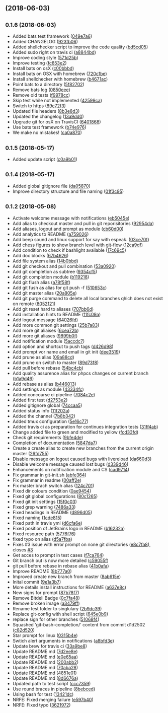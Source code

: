 ##  (2018-06-03)




## <small>0.1.6 (2018-06-03)</small>

* Added bats test framework ([049e7a6](https://github.com/vergissberlin/bashlight/commit/049e7a6))
* Added CHANGELOG ([923fb06](https://github.com/vergissberlin/bashlight/commit/923fb06))
* Added shellchecker script to improve the code quality ([bd5cd05](https://github.com/vergissberlin/bashlight/commit/bd5cd05))
* Added sudo right on travis ci ([a8844bd](https://github.com/vergissberlin/bashlight/commit/a8844bd))
* Improve coding style ([571d25b](https://github.com/vergissberlin/bashlight/commit/571d25b))
* Improve testing ([fc853e2](https://github.com/vergissberlin/bashlight/commit/fc853e2))
* Install bats on osX ([c00bbbd](https://github.com/vergissberlin/bashlight/commit/c00bbbd))
* Install bats on OSX with homebrew ([720c1be](https://github.com/vergissberlin/bashlight/commit/720c1be))
* Install shellchecker with homebrew ([b4671ac](https://github.com/vergissberlin/bashlight/commit/b4671ac))
* Point bats to a directory ([5f82702](https://github.com/vergissberlin/bashlight/commit/5f82702))
* Remove bats log ([0850eee](https://github.com/vergissberlin/bashlight/commit/0850eee))
* Remove old tests ([f9978cc](https://github.com/vergissberlin/bashlight/commit/f9978cc))
* Skip test while not implemented ([42599ca](https://github.com/vergissberlin/bashlight/commit/42599ca))
* Switch to https ([89e72f3](https://github.com/vergissberlin/bashlight/commit/89e72f3))
* Updated file headers ([8b3e8d3](https://github.com/vergissberlin/bashlight/commit/8b3e8d3))
* Updated the changelog ([13a9dd0](https://github.com/vergissberlin/bashlight/commit/13a9dd0))
* Upgrade git for osX on TravisCI ([6401868](https://github.com/vergissberlin/bashlight/commit/6401868))
* Use bats test framework ([b74e976](https://github.com/vergissberlin/bashlight/commit/b74e976))
* We make no mistakes! ([ca0a870](https://github.com/vergissberlin/bashlight/commit/ca0a870))



## <small>0.1.5 (2018-05-17)</small>

* Added update script ([c0a9b01](https://github.com/vergissberlin/bashlight/commit/c0a9b01))



## <small>0.1.4 (2018-05-17)</small>

* Added global gitignore file ([da05870](https://github.com/vergissberlin/bashlight/commit/da05870))
* Improve directory structure and file naming ([01f3c95](https://github.com/vergissberlin/bashlight/commit/01f3c95))



## <small>0.1.2 (2018-05-08)</small>

* Activate welcome message with notifications ([eb5045e](https://github.com/vergissberlin/bashlight/commit/eb5045e))
* Add alias to checkout master and pull in git reporisitories ([92954da](https://github.com/vergissberlin/bashlight/commit/92954da))
* Add aliases, logout and prompt as module ([cb60d00](https://github.com/vergissberlin/bashlight/commit/cb60d00))
* Add analytics to README ([a759026](https://github.com/vergissberlin/bashlight/commit/a759026))
* Add beep sound and linux support for say with espeak. ([03ce70f](https://github.com/vergissberlin/bashlight/commit/03ce70f))
* Add chess figures to show branch level with git-flow ([12ca9df](https://github.com/vergissberlin/bashlight/commit/12ca9df))
* Add condition to check if bashlight available ([17c69c5](https://github.com/vergissberlin/bashlight/commit/17c69c5))
* Add doc blocks ([67b4626](https://github.com/vergissberlin/bashlight/commit/67b4626))
* Add file system alias ([14b0bbd](https://github.com/vergissberlin/bashlight/commit/14b0bbd))
* Add git checkout and pull combination ([53a0920](https://github.com/vergissberlin/bashlight/commit/53a0920))
* Add git completion as subtree ([9354cf5](https://github.com/vergissberlin/bashlight/commit/9354cf5))
* Add git completion module ([b119218](https://github.com/vergissberlin/bashlight/commit/b119218))
* Add git flush alias ([a78f58f](https://github.com/vergissberlin/bashlight/commit/a78f58f))
* Add git fush as alias for git push -f ([510653c](https://github.com/vergissberlin/bashlight/commit/510653c))
* Add git master alias ([20a805e](https://github.com/vergissberlin/bashlight/commit/20a805e))
* Add git purge command to delete all local branches qhich does not exist on remote ([8052121](https://github.com/vergissberlin/bashlight/commit/8052121))
* Add git reset hard to aliases ([707bb6d](https://github.com/vergissberlin/bashlight/commit/707bb6d))
* Add installation hints to README ([f1fc09a](https://github.com/vergissberlin/bashlight/commit/f1fc09a))
* Add logout message ([64026fd](https://github.com/vergissberlin/bashlight/commit/64026fd))
* Add more common git settings ([25b7a83](https://github.com/vergissberlin/bashlight/commit/25b7a83))
* Add more git aliaises ([6cea72b](https://github.com/vergissberlin/bashlight/commit/6cea72b))
* Add more git aliases ([9899b0f](https://github.com/vergissberlin/bashlight/commit/9899b0f))
* Add notification module ([5accdc7](https://github.com/vergissberlin/bashlight/commit/5accdc7))
* Add option and shortcut to push tags ([d426d98](https://github.com/vergissberlin/bashlight/commit/d426d98))
* Add prompt vor name and email in git init ([dee3519](https://github.com/vergissberlin/bashlight/commit/dee3519))
* Add prune as alias ([09a88cd](https://github.com/vergissberlin/bashlight/commit/09a88cd))
* Add prune on switch to master ([89d73f8](https://github.com/vergissberlin/bashlight/commit/89d73f8))
* Add pull before rebase ([54bc4cb](https://github.com/vergissberlin/bashlight/commit/54bc4cb))
* Add quality assurence alias for phpcs changes on current branch ([b1a9d46](https://github.com/vergissberlin/bashlight/commit/b1a9d46))
* Add rebase as alias ([b446013](https://github.com/vergissberlin/bashlight/commit/b446013))
* Add settings as module ([43334fc](https://github.com/vergissberlin/bashlight/commit/43334fc))
* Added concourse ci pipeline ([7084c2e](https://github.com/vergissberlin/bashlight/commit/7084c2e))
* Added first test ([d2753e2](https://github.com/vergissberlin/bashlight/commit/d2753e2))
* Added gitignore global ([74ccaa5](https://github.com/vergissberlin/bashlight/commit/74ccaa5))
* Added status info ([11f202a](https://github.com/vergissberlin/bashlight/commit/11f202a))
* Added the channel ([7b8b342](https://github.com/vergissberlin/bashlight/commit/7b8b342))
* Added tmux configuration ([5e16c77](https://github.com/vergissberlin/bashlight/commit/5e16c77))
* Added travis ci as preparation for continues integration tests ([31ff4ab](https://github.com/vergissberlin/bashlight/commit/31ff4ab))
* Change added file to green and modified to yellow ([fcd33fd](https://github.com/vergissberlin/bashlight/commit/fcd33fd))
* Check git requirements ([9bfe4de](https://github.com/vergissberlin/bashlight/commit/9bfe4de))
* Completion of documentation ([5847da7](https://github.com/vergissberlin/bashlight/commit/5847da7))
* Create a create alias to create new branches from the current origin master ([26fd755](https://github.com/vergissberlin/bashlight/commit/26fd755))
* Disable message on logout caused bugs with livereload ([da660d3](https://github.com/vergissberlin/bashlight/commit/da660d3))
* Disable welcome message caused lost bugs ([d339d46](https://github.com/vergissberlin/bashlight/commit/d339d46))
* Enhancements on notification module and CS ([cad9714](https://github.com/vergissberlin/bashlight/commit/cad9714))
* Fix grammar in git-init.sh ([abfe364](https://github.com/vergissberlin/bashlight/commit/abfe364))
* Fix grammar in readme ([00aff2e](https://github.com/vergissberlin/bashlight/commit/00aff2e))
* Fix master brach switch alias ([124c701](https://github.com/vergissberlin/bashlight/commit/124c701))
* Fixed dir colours condition ([0ae9454](https://github.com/vergissberlin/bashlight/commit/0ae9454))
* Fixed git global configurations ([80c1265](https://github.com/vergissberlin/bashlight/commit/80c1265))
* Fixed git init settings ([15f0c03](https://github.com/vergissberlin/bashlight/commit/15f0c03))
* Fixed grep warning ([7486a33](https://github.com/vergissberlin/bashlight/commit/7486a33))
* Fixed headings in README ([d896d05](https://github.com/vergissberlin/bashlight/commit/d896d05))
* Fixed naming ([1cde815](https://github.com/vergissberlin/bashlight/commit/1cde815))
* Fixed path in travis yml ([d6cfa6e](https://github.com/vergissberlin/bashlight/commit/d6cfa6e))
* Fixed position of JetBrains logo in README ([b16232a](https://github.com/vergissberlin/bashlight/commit/b16232a))
* Fixed resource path ([5776f76](https://github.com/vergissberlin/bashlight/commit/5776f76))
* fixed typo on alias ([d5a7fba](https://github.com/vergissberlin/bashlight/commit/d5a7fba))
* Fixes #3 issue with error prompt on none git directories ([e8c7fa8](https://github.com/vergissberlin/bashlight/commit/e8c7fa8)), closes [#3](https://github.com/vergissberlin/bashlight/issues/3)
* Get acces to prompt in test cases ([f7ca764](https://github.com/vergissberlin/bashlight/commit/f7ca764))
* Git branch out is now more detailed ([c59055f](https://github.com/vergissberlin/bashlight/commit/c59055f))
* git pull before rebase in rebase alias ([41b0afa](https://github.com/vergissberlin/bashlight/commit/41b0afa))
* Improve README ([8b777a0](https://github.com/vergissberlin/bashlight/commit/8b777a0))
* Improved create new branch from master ([8ab615e](https://github.com/vergissberlin/bashlight/commit/8ab615e))
* Inital commit ([9e1a3b7](https://github.com/vergissberlin/bashlight/commit/9e1a3b7))
* More details install instructions for README ([a637e8c](https://github.com/vergissberlin/bashlight/commit/a637e8c))
* New signs for prompt ([87b78f7](https://github.com/vergissberlin/bashlight/commit/87b78f7))
* Remove Bitdeli Badge ([0c7fa48](https://github.com/vergissberlin/bashlight/commit/0c7fa48))
* Remove broken image ([a3479ff](https://github.com/vergissberlin/bashlight/commit/a3479ff))
* Rename test folder to singlulary ([2b9dc39](https://github.com/vergissberlin/bashlight/commit/2b9dc39))
* Replace git-config with shell script ([645e0b9](https://github.com/vergissberlin/bashlight/commit/645e0b9))
* replace sign for other branches ([51068f4](https://github.com/vergissberlin/bashlight/commit/51068f4))
* Squashed 'git-bash-completion/' content from commit d1d2502 ([c82d520](https://github.com/vergissberlin/bashlight/commit/c82d520))
* Star prompt for linux ([0315b4e](https://github.com/vergissberlin/bashlight/commit/0315b4e))
* Swtich alert arguments in notifications ([a8bfd3e](https://github.com/vergissberlin/bashlight/commit/a8bfd3e))
* Update brew for travis ci ([33a9be8](https://github.com/vergissberlin/bashlight/commit/33a9be8))
* Update README.md ([7d2ee8e](https://github.com/vergissberlin/bashlight/commit/7d2ee8e))
* Update README.md ([e0e65aa](https://github.com/vergissberlin/bashlight/commit/e0e65aa))
* Update README.md ([200abb2](https://github.com/vergissberlin/bashlight/commit/200abb2))
* Update README.md ([70aba28](https://github.com/vergissberlin/bashlight/commit/70aba28))
* Update README.md ([4851e01](https://github.com/vergissberlin/bashlight/commit/4851e01))
* Update README.md ([8d6676a](https://github.com/vergissberlin/bashlight/commit/8d6676a))
* Updated path to test script ([ccc7359](https://github.com/vergissberlin/bashlight/commit/ccc7359))
* Use round braces in pipeline ([8bebced](https://github.com/vergissberlin/bashlight/commit/8bebced))
* Using bash for test ([13421dc](https://github.com/vergissberlin/bashlight/commit/13421dc))
* NRFE: Fixed merging failure ([e597b40](https://github.com/vergissberlin/bashlight/commit/e597b40))
* NRFE: Fixed typo ([3621972](https://github.com/vergissberlin/bashlight/commit/3621972))



